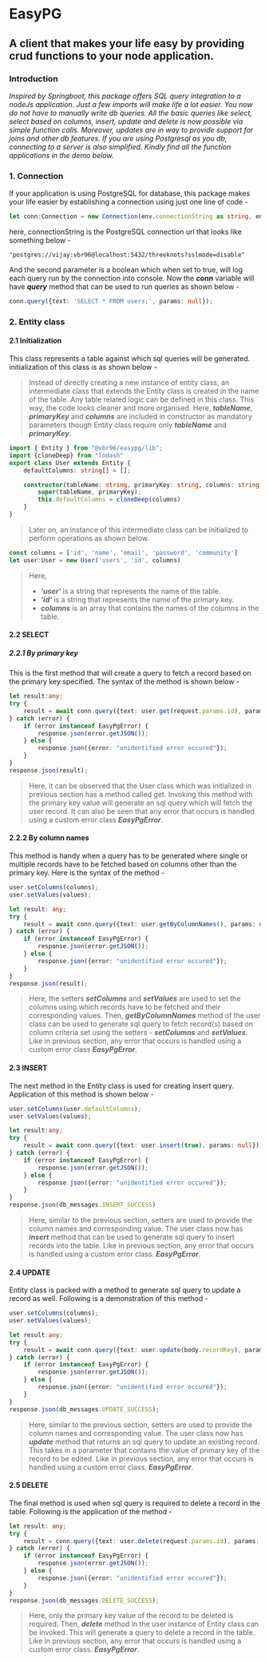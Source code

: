 # EasyPG
## A client that makes your life easy by providing crud functions to your node application.

### Introduction
*Inspired by Springboot, this package offers SQL query integration to a nodeJs application. Just a few imports will make life a lot easier. You now do not have to manually write db queries. All the basic queries like select, select based on columns, insert, update and delete is now possible via simple function calls. Moreover, updates are in way to provide support for joins and other db features. If you are using Postgresql as you db, connecting to a server is also simplified. Kindly find all the function applications in the demo below.*

### 1. Connection
If your application is using PostgreSQL for database, this package makes your life easier by establishing a connection using just one line of code - 
```typescript
let conn:Connection = new Connection(env.connectionString as string, env.dbLogging == "true");
```
here, connectionString is the PostgreSQL connection url that looks like something below - 
```
"postgres://vijay:vbr96@localhost:5432/threeknots?sslmode=disable"
```
And the second parameter is a boolean which when set to true, will log each query run by the connection into console.
Now the ***conn*** variable will have ***query*** method that can be used to run queries as shown below -
```typescript
conn.query({text: 'SELECT * FROM users;', params: null});
```

### 2. Entity class

#### 2.1 Initialization

This class represents a table against which sql queries will be generated. initialization of this class is as shown below -

> Instead of directly creating a new instance of entity class, an intermediate class that extends the Entity class is created in the name of the table. Any table related logic can be defined in this class. This way, the code looks cleaner and more organised. Here, ***tableName***, ***primaryKey*** and ***columns*** are included in constructor as mandatory parameters though Entity class require only ***tableName*** and ***primaryKey***. 

```typescript
import { Entity } from "@vbr96/easypg/lib";
import {cloneDeep} from "lodash"
export class User extends Entity {
    defaultColumns: string[] = [];

    constructor(tableName: string, primaryKey: string, columns: string[]) {
        super(tableName, primaryKey);
        this.defaultColumns = cloneDeep(columns)
    }
}
```
> Later on, an instance of this intermediate class can be initialized to perform operations as shown below.

```typescript
const columns = ['id', 'name', 'email', 'password', 'community']
let user:User = new User('users', 'id', columns)
```
> Here, 
> - ***'user'*** is a string that represents the name of the table.
> - ***'id'*** is a string that represents the name of the primary key.
> - ***columns*** is an array that contains the names of the columns in the table.

#### 2.2 SELECT

##### 2.2.1 By primary key

This is the first method that will create a query to fetch a record based on the primary key specified. The syntax of the method is shown below - 
```typescript
let result:any;
try {
    result = await conn.query({text: user.get(request.params.id), params: null}); 
} catch (error) {
    if (error instanceof EasyPgError) {
        response.json(error.getJSON());
    } else {
        response.json({error: "unidentified error occured"});
    }
}
response.json(result);
```
> Here, it can be observed that the User class which was initialized in previous section has a method called get. Invoking this method with the primary key value will generate an sql query which will fetch the user record.
> It can also be seen that any error that occurs is handled using a custom error class ***EasyPgError***.

#### 2.2.2 By column names

This method is handy when a query has to be generated where single or multiple records have to be fetched based on columns other than the primary key. Here is the syntax of the method - 
```typescript
user.setColumns(columns);
user.setValues(values);

let result: any;
try {
    result = await conn.query({text: user.getByColumnNames(), params: null});
} catch (error) {
    if (error instanceof EasyPgError) {
        response.json(error.getJSON());
    } else {
        response.json({error: "unidentified error occured"});
    }
}
response.json(result);
```
> Here, the setters ***setColumns*** and ***setValues*** are used to set the columns using which records have to be fetched and their corresponding values.
> Then, ***getByColumnNames*** method of the user class can be used to generate sql query to fetch record(s) based on column criteria set using the setters - ***setColumns*** and ***setValues***.
> Like in previous section,  any error that occurs is handled using a custom error class ***EasyPgError***.

#### 2.3 INSERT
The next method in the Entity class is used for creating insert query. Application of this method is shown below - 
```typescript
user.setColumns(user.defaultColumns);
user.setValues(values);

let result:any;
try {
    result = await conn.query({text: user.insert(true), params: null});
} catch (error) {
    if (error instanceof EasyPgError) {
        response.json(error.getJSON());
    } else {
        response.json({error: "unidentified error occured"});
    }
}
response.json(db_messages.INSERT_SUCCESS)
```
> Here, similar to the previous section, setters are used to provide the column names and corresponding value.
> The user class now has ***insert*** method that can be used to generate sql query to insert records into the table.
> Like in previous section,  any error that occurs is handled using a custom error class. ***EasyPgError***.

#### 2.4 UPDATE
Entity class is packed with a method to generate sql query to update a record as well. Following is a demonstration of this method - 
```typescript
user.setColumns(columns);
user.setValues(values);

let result:any;
try {
    result = await conn.query({text: user.update(body.recordKey), params: null});
} catch (error) {
    if (error instanceof EasyPgError) {
        response.json(error.getJSON());
    } else {
        response.json({error: "unidentified error occured"});
    }
}
response.json(db_messages.UPDATE_SUCCESS);
```
> Here, similar to the previous section, setters are used to provide the column names and corresponding value.
> The user class now has ***update*** method that returns an sql query to update an existing record. This takes in a parameter that contains the value of primary key of the record to be edited.
> Like in previous section,  any error that occurs is handled using a custom error class. ***EasyPgError***.

#### 2.5 DELETE
The final method is used when sql query is required to delete a record in the table. Following is the application of the method - 
```typescript
let result: any;
try {
    result = conn.query({text: user.delete(request.params.id), params: null})
} catch (error) {
    if (error instanceof EasyPgError) {
        response.json(error.getJSON());
    } else {
        response.json({error: "unidentified error occured"});
    }
}
response.json(db_messages.DELETE_SUCCESS);
```
> Here, only the primary key value of the record to be deleted is required. Then, ***delete*** method in the user instance of Entity class can be invoked. This will generate a query to delete a record in the table.
> Like in previous section,  any error that occurs is handled using a custom error class. ***EasyPgError***.